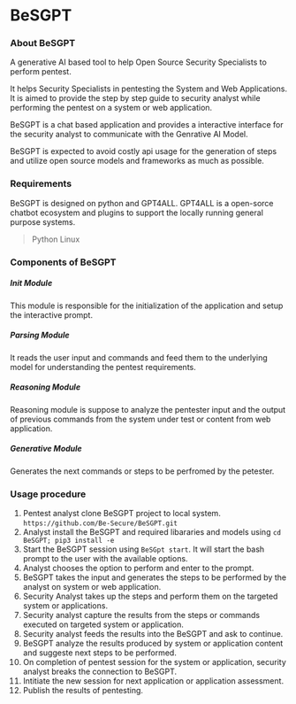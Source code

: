 # BeSGPT
### About BeSGPT
A generative AI based tool to help Open Source Security Specialists to perform pentest.

It helps Security Specialists in pentesting the System and Web Applications.   
It is aimed to provide the step by step guide to security analyst while performing the pentest on a system or web application.

BeSGPT is a chat based application and provides a interactive interface for the security analyst to communicate with the Genrative AI Model.

BeSGPT is expected to avoid costly api usage for the generation of steps and utilize open source models and frameworks as much as possible.

### Requirements
BeSGPT is designed on python and GPT4ALL. GPT4ALL is a open-sorce chatbot ecosystem and plugins to support the locally running general purpose systems.

> Python
> Linux

### Components of BeSGPT
##### Init Module
This module is responsible for the initialization of the application and setup the interactive prompt.

##### Parsing Module
It reads the user input and commands and feed them to the underlying model for understanding the pentest requirements.

##### Reasoning Module
Reasoning module is suppose to analyze the pentester input and the output of previous commands from the system under test or content from web application.

##### Generative Module
Generates the next commands or steps to be perfromed by the petester.

### Usage procedure
1. Pentest analyst clone BeSGPT project to local system. `https://github.com/Be-Secure/BeSGPT.git`
2. Analyst install the BeSGPT and required libararies and models using `cd BeSGPT; pip3 install -e`
3. Start the BeSGPT session  using `BeSGpt start`.
  It will start the bash prompt to the user with the available options.
4. Analyst chooses the option to perform and enter to the prompt.
5. BeSGPT takes the input and generates the steps to be performed by the analyst on system or web application.
6. Security Analyst takes up the steps and perform them on the targeted system or applications.
7. Security analyst capture the results from the steps or commands executed on targeted system or application.
8. Security analyst feeds the results into the BeSGPT and ask to continue.
9. BeSGPT analyze the results produced by system or application content and suggeste next steps to be performed.
10. On completion of pentest session for the system or application, security analyst breaks the connection to BeSGPT.
11. Intitiate the new session for next application or application assessment.
12. Publish the results of pentesting.

 
